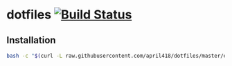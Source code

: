 # dotfiles [![Build Status](https://travis-ci.org/april418/dotfiles.svg?branch=master)](https://travis-ci.org/april418/dotfiles)
## Installation
```sh
bash -c "$(curl -L raw.githubusercontent.com/april418/dotfiles/master/etc/install)"
```

